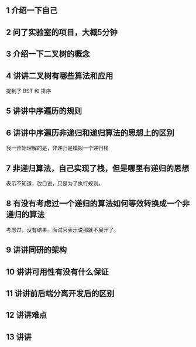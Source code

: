 ## 1 介绍一下自己

## 2 问了实验室的项目，大概5分钟

## 3 介绍一下二叉树的概念

## 4 讲讲二叉树有哪些算法和应用

提到了 BST 和 排序

## 5 讲讲中序遍历的规则

## 6 讲讲中序遍历非递归和递归算法的思想上的区别

我一开始理解的是，非递归是模拟一个递归栈

## 7 非递归算法，自己实现了栈，但是哪里有递归的思想

表示不知道，改口说，只是为了执行规则。

## 8 有没有考虑过一个递归的算法如何等效转换成一个非递归的算法

考虑过，没有结果。面试官表示说那就不展开了。

## 9 讲讲同研的架构

## 10 讲讲可用性有没有什么保证

## 11 讲讲前后端分离开发后的区别

## 12 讲讲难点

## 13 讲讲
